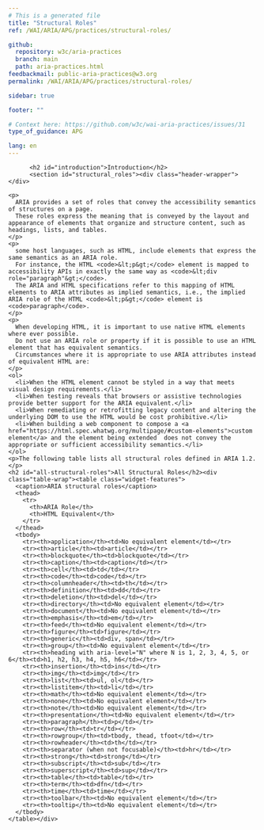 ```yaml
---
# This is a generated file
title: "Structural Roles"
ref: /WAI/ARIA/APG/practices/structural-roles/

github:
  repository: w3c/aria-practices
  branch: main
  path: aria-practices.html
feedbackmail: public-aria-practices@w3.org
permalink: /WAI/ARIA/APG/practices/structural-roles/

sidebar: true

footer: ""

# Context here: https://github.com/w3c/wai-aria-practices/issues/31
type_of_guidance: APG

lang: en
---
```



<link rel="stylesheet" href="/content-assets/wai-aria-practices/styles.css">
<!-- Code highlighting styles -->
<link rel="stylesheet" href="/WAI/ARIA/APG/example-index/css/github.css">

<script>
const addBodyClass = "practice-page";
const enableSidebar = true;
if (addBodyClass) document.body.classList.add(addBodyClass);
if (enableSidebar) document.body.classList.add('has-sidebar');
</script>
    
<div>

          <h2 id="introduction">Introduction</h2>
          <section id="structural_roles"><div class="header-wrapper"></div>
    
    <p>
      ARIA provides a set of roles that convey the accessibility semantics of structures on a page.
      These roles express the meaning that is conveyed by the layout and appearance of elements that organize and structure content, such as headings, lists, and tables.
    </p>
    <p>
      some host languages, such as HTML, include elements that express the same semantics as an ARIA role.
      For instance, the HTML <code>&lt;p&gt;</code> element is mapped to accessibility APIs in exactly the same way as <code>&lt;div role="paragraph"&gt;</code>.
      The ARIA and HTML specifications refer to this mapping of HTML elements to ARIA attributes as implied semantics, i.e., the implied ARIA role of the HTML <code>&lt;p&gt;</code> element is <code>paragraph</code>.
    </p>
    <p>
      When developing HTML, it is important to use native HTML elements where ever possible.
      Do not use an ARIA role or property if it is possible to use an HTML element that has equivalent semantics.
      Circumstances where it is appropriate to use ARIA attributes instead of equivalent HTML are:
    </p>
    <ol>
      <li>When the HTML element cannot be styled in a way that meets visual design requirements.</li>
      <li>When testing reveals that browsers or assistive technologies provide better support for the ARIA equivalent.</li>
      <li>When remediating or retrofitting legacy content and altering the underlying DOM to use the HTML would be cost prohibitive.</li>
      <li>When building a web component to compose a <a href="https://html.spec.whatwg.org/multipage/#custom-elements">custom element</a> and the element being extended  does not convey the appropriate or sufficient accessibility semantics.</li>
    </ol>
    <p>The following table lists all structural roles defined in ARIA 1.2.</p>
    <h2 id="all-structural-roles">All Structural Roles</h2><div class="table-wrap"><table class="widget-features">
      <caption>ARIA structural roles</caption>
      <thead>
        <tr>
          <th>ARIA Role</th>
          <th>HTML Equivalent</th>
        </tr>
      </thead>
      <tbody>
        <tr><th>application</th><td>No equivalent element</td></tr>
        <tr><th>article</th><td>article</td></tr>
        <tr><th>blockquote</th><td>blockquote</td></tr>
        <tr><th>caption</th><td>caption</td></tr>
        <tr><th>cell</th><td>td</td></tr>
        <tr><th>code</th><td>code</td></tr>
        <tr><th>columnheader</th><td>th</td></tr>
        <tr><th>definition</th><td>dd</td></tr>
        <tr><th>deletion</th><td>del</td></tr>
        <tr><th>directory</th><td>No equivalent element</td></tr>
        <tr><th>document</th><td>No equivalent element</td></tr>
        <tr><th>emphasis</th><td>em</td></tr>
        <tr><th>feed</th><td>No equivalent element</td></tr>
        <tr><th>figure</th><td>figure</td></tr>
        <tr><th>generic</th><td>div, span</td></tr>
        <tr><th>group</th><td>No equivalent element</td></tr>
        <tr><th>heading with aria-level="N" where N is 1, 2, 3, 4, 5, or 6</th><td>h1, h2, h3, h4, h5, h6</td></tr>
        <tr><th>insertion</th><td>ins</td></tr>
        <tr><th>img</th><td>img</td></tr>
        <tr><th>list</th><td>ul, ol</td></tr>
        <tr><th>listitem</th><td>li</td></tr>
        <tr><th>math</th><td>No equivalent element</td></tr>
        <tr><th>none</th><td>No equivalent element</td></tr>
        <tr><th>note</th><td>No equivalent element</td></tr>
        <tr><th>presentation</th><td>No equivalent element</td></tr>
        <tr><th>paragraph</th><td>p</td></tr>
        <tr><th>row</th><td>tr</td></tr>
        <tr><th>rowgroup</th><td>tbody, thead, tfoot</td></tr>
        <tr><th>rowheader</th><td>th</td></tr>
        <tr><th>separator (when not focusable)</th><td>hr</td></tr>
        <tr><th>strong</th><td>strong</td></tr>
        <tr><th>subscript</th><td>sub</td></tr>
        <tr><th>superscript</th><td>sup</td></tr>
        <tr><th>table</th><td>table</td></tr>
        <tr><th>term</th><td>dfn</td></tr>
        <tr><th>time</th><td>time</td></tr>
        <tr><th>toolbar</th><td>No equivalent element</td></tr>
        <tr><th>tooltip</th><td>No equivalent element</td></tr>
      </tbody>
    </table></div>
  </section>
        
</div>
<script>
  var SkipToConfig = {
    settings: {
      skipTo: {
        displayOption: 'popup',
        attachElement: '#site-header',
        colorTheme: 'aria'
      }
    }
  };
</script>
<script src="/content-assets/wai-aria-practices/skipto.min.js"></script>
